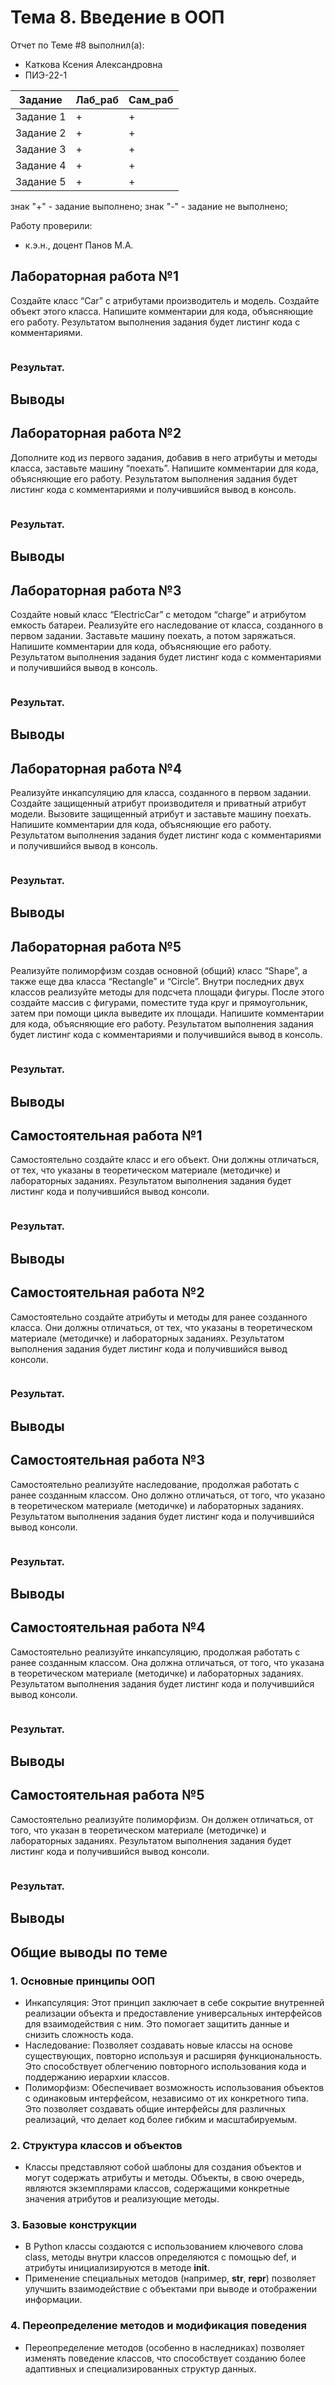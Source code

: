 # Тема 8. Введение в ООП
Отчет по Теме #8 выполнил(а):
- Каткова Ксения Александровна
- ПИЭ-22-1

| Задание | Лаб_раб | Сам_раб |
| ------ | ------ | ------ |
| Задание 1 | + | + |
| Задание 2 | + | + |
| Задание 3 | + | + |
| Задание 4 | + | + |
| Задание 5 | + | + |

знак "+" - задание выполнено; знак "-" - задание не выполнено;

Работу проверили:
- к.э.н., доцент Панов М.А.

## Лабораторная работа №1
Создайте класс “Car” с атрибутами производитель и модель. Создайте объект этого класса. Напишите комментарии для кода, объясняющие его работу. Результатом выполнения задания будет листинг кода с комментариями.

```python

```
### Результат.

## Выводы


## Лабораторная работа №2
Дополните код из первого задания, добавив в него атрибуты и методы класса, заставьте машину “поехать”. Напишите комментарии для кода, объясняющие его работу. Результатом выполнения задания будет листинг кода с комментариями и получившийся вывод в консоль.

```python

```
### Результат.

## Выводы


## Лабораторная работа №3
Создайте новый класс “ElectricCar” с методом “charge” и атрибутом емкость батареи. Реализуйте его наследование от класса, созданного в первом задании. Заставьте машину поехать, а потом заряжаться.
 Напишите комментарии для кода, объясняющие его работу. Результатом выполнения задания будет листинг кода с комментариями и получившийся вывод в консоль.


```python

```
### Результат.

## Выводы


## Лабораторная работа №4
Реализуйте инкапсуляцию для класса, созданного в первом задании. Создайте защищенный атрибут производителя и приватный атрибут модели. Вызовите защищенный атрибут и заставьте машину поехать. Напишите комментарии для кода, объясняющие его работу. Результатом выполнения задания будет листинг кода с комментариями и получившийся вывод в консоль.

```python

```
### Результат.

## Выводы


## Лабораторная работа №5
Реализуйте полиморфизм создав основной (общий) класс “Shape”, а также еще два класса “Rectangle” и “Circle”. Внутри последних двух классов реализуйте методы для подсчета площади фигуры. После этого создайте массив с фигурами, поместите туда круг и прямоугольник, затем при помощи цикла выведите их площади. Напишите комментарии для кода, объясняющие его работу. Результатом выполнения задания будет листинг кода с комментариями и получившийся вывод в консоль.

```python

```
### Результат.

## Выводы


## Самостоятельная работа №1
Самостоятельно создайте класс и его объект. Они должны отличаться, от тех, что указаны в теоретическом материале (методичке) и лабораторных заданиях. Результатом выполнения задания будет листинг кода и получившийся вывод консоли.

```python

```
### Результат.

## Выводы


## Самостоятельная работа №2
Самостоятельно создайте атрибуты и методы для ранее созданного класса. Они должны отличаться, от тех, что указаны в теоретическом материале (методичке) и лабораторных заданиях. Результатом выполнения задания будет листинг кода и получившийся вывод консоли.

```python

```
### Результат.

## Выводы


## Самостоятельная работа №3
Самостоятельно реализуйте наследование, продолжая работать с ранее созданным классом. Оно должно отличаться, от того, что указано в теоретическом материале (методичке) и лабораторных заданиях. Результатом выполнения задания будет листинг кода и получившийся вывод консоли.

```python

```
### Результат.

## Выводы


## Самостоятельная работа №4
Самостоятельно реализуйте инкапсуляцию, продолжая работать с ранее созданным классом. Она должна отличаться, от того, что указана в теоретическом материале (методичке) и лабораторных заданиях. Результатом выполнения задания будет листинг кода и получившийся вывод консоли.

```python

```
### Результат.

## Выводы


## Самостоятельная работа №5
Самостоятельно реализуйте полиморфизм. Он должен отличаться, от того, что указан в теоретическом материале (методичке) и лабораторных заданиях. Результатом выполнения задания будет листинг кода и получившийся вывод консоли.

```python

```
### Результат.

## Выводы


## Общие выводы по теме

### 1. Основные принципы ООП
- Инкапсуляция: Этот принцип заключает в себе сокрытие внутренней реализации объекта и предоставление универсальных интерфейсов для взаимодействия с ним. Это помогает защитить данные и снизить сложность кода.
- Наследование: Позволяет создавать новые классы на основе существующих, повторно используя и расширяя функциональность. Это способствует облегчению повторного использования кода и поддержанию иерархии классов.
- Полиморфизм: Обеспечивает возможность использования объектов с одинаковым интерфейсом, независимо от их конкретного типа. Это позволяет создавать общие интерфейсы для различных реализаций, что делает код более гибким и масштабируемым.

### 2. Структура классов и объектов
- Классы представляют собой шаблоны для создания объектов и могут содержать атрибуты и методы. Объекты, в свою очередь, являются экземплярами классов, содержащими конкретные значения атрибутов и реализующие методы.

### 3. Базовые конструкции
- В Python классы создаются с использованием ключевого слова class, методы внутри классов определяются с помощью def, и атрибуты инициализируются в методе __init__.
- Применение специальных методов (например, __str__, __repr__) позволяет улучшить взаимодействие с объектами при выводе и отображении информации.

### 4. Переопределение методов и модификация поведения
- Переопределение методов (особенно в наследниках) позволяет изменять поведение классов, что способствует созданию более адаптивных и специализированных структур данных.
